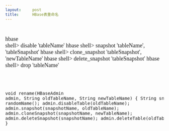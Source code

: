 ```yaml
---
layout:     post
title:      HBase表重命名
---
```

<div id="article_content" class="article_content clearfix csdn-tracking-statistics" data-pid="blog" data-mod="popu_307" data-dsm="post">
								            <link rel="stylesheet" href="https://csdnimg.cn/release/phoenix/template/css/ck_htmledit_views-f76675cdea.css">
						<div class="htmledit_views" id="content_views">
                
<br><pre class="programlisting"><span style="font-family:'FangSong_GB2312';font-size:18px;">hbase shell&gt; disable 'tableName'
hbase shell&gt; snapshot 'tableName', 'tableSnapshot'
hbase shell&gt; clone_snapshot 'tableSnapshot', 'newTableName'
hbase shell&gt; delete_snapshot 'tableSnapshot'
hbase shell&gt; drop 'tableName'

</span></pre><pre class="programlisting">void rename(HBaseAdmin admin, String oldTableName, String newTableName) {
    String snapshotName = randomName();
    admin.disableTable(oldTableName);
    admin.snapshot(snapshotName, oldTableName);
    admin.cloneSnapshot(snapshotName, newTableName);
    admin.deleteSnapshot(snapshotName);
    admin.deleteTable(oldTableName);
}</pre><br>
            </div>
                </div>